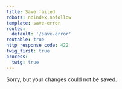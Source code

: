 ```yaml
---
title: Save failed
robots: noindex,nofollow
template: save-error
routes:
  default: '/save-error'
routable: true
http_response_code: 422
twig_first: true
process:
  twig: true
---
```


Sorry, but your changes could not be saved.